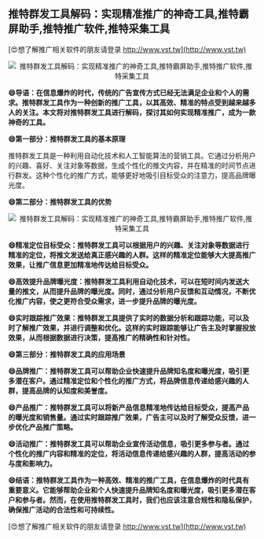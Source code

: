 ## **推特群发工具解码：实现精准推广的神奇工具,推特霸屏助手,推特推广软件,推特采集工具**

[😍想了解推广相关软件的朋友请登录 http://www.vst.tw](http://www.vst.tw)

 <center><img src="https://vst.tw/MP4/tuiguang/png/5.png" alt="推特群发工具解码：实现精准推广的神奇工具,推特霸屏助手,推特推广软件,推特采集工具"></center>

**😄导语：在信息爆炸的时代，传统的广告宣传方式已经无法满足企业和个人的需求。推特群发工具作为一种创新的推广工具，以其高效、精准的特点受到越来越多人的关注。本文将对推特群发工具进行解码，探讨其如何实现精准推广，成为一款神奇的工具。**

**😄第一部分：推特群发工具的基本原理**

推特群发工具是一种利用自动化技术和人工智能算法的营销工具。它通过分析用户的兴趣、喜好、关注对象等数据，生成个性化的推文内容，并在精准的时间节点进行群发。这种个性化的推广方式，能够更好地吸引目标受众的注意力，提高品牌曝光度。

**😄第二部分：推特群发工具的优势**

 <center><img src="https://vst.tw/MP4/tuiguang/png/5.png" alt="推特群发工具解码：实现精准推广的神奇工具,推特霸屏助手,推特推广软件,推特采集工具"></center>

**😄精准定位目标受众：推特群发工具可以根据用户的兴趣、关注对象等数据进行精准的定位，将推文发送给真正感兴趣的人群。这样的精准定位能够大大提高推广效果，让推广信息更加精准地传达给目标受众。**

**😄高效提升品牌曝光度：推特群发工具利用自动化技术，可以在短时间内发送大量的推文，从而提升品牌的曝光度。同时，通过分析用户反馈和互动情况，不断优化推广内容，使之更符合受众需求，进一步提升品牌的曝光度。**

**😄实时跟踪推广效果：推特群发工具提供了实时的数据分析和跟踪功能，可以及时了解推广效果，并进行调整和优化。这样的实时跟踪能够让广告主及时掌握投放效果，从而根据数据进行决策，提高推广的精确性和针对性。**

**😄第三部分：推特群发工具的应用场景**

**😄品牌推广：推特群发工具可以帮助企业快速提升品牌知名度和曝光度，吸引更多潜在客户。通过精准定位和个性化的推广方式，将品牌信息传递给感兴趣的人群，提高品牌的认知度和美誉度。**

**😄产品推广：推特群发工具可以将新产品信息精准地传达给目标受众，提高产品的曝光度和销售量。通过实时跟踪推广效果，广告主可以及时了解受众反馈，进一步优化产品推广策略。**

**😄活动推广：推特群发工具可以帮助企业宣传活动信息，吸引更多参与者。通过个性化的推广内容和精准的定位，将活动信息传递给感兴趣的人群，提高活动的参与度和影响力。**

**😄结语：推特群发工具作为一种高效、精准的推广工具，在信息爆炸的时代具有重要意义。它能够帮助企业和个人快速提升品牌知名度和曝光度，吸引更多潜在客户和参与者。然而，在使用推特群发工具时，我们也应该注意合规性和隐私保护，确保推广活动的合法性和可持续性。**

[😍想了解推广相关软件的朋友请登录 http://www.vst.tw](http://www.vst.tw)



